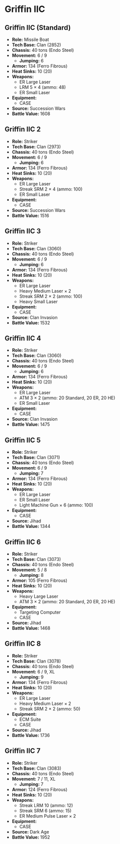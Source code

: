 # Griffin IIC
## Griffin IIC (Standard)
- **Role:** Missile Boat
- **Tech Base:** Clan (2852)
- **Chassis:** 40 tons (Endo Steel)
- **Movement:** 6 / 9
  - **Jumping:** 6
- **Armor:** 134 (Ferro Fibrous)
- **Heat Sinks:** 10 (20)
- **Weapons:**
  - ER Large Laser
  - LRM 5 × 4 (ammo: 48)
  - ER Small Laser
- **Equipment:**
  - CASE
- **Source:** Succession Wars
- **Battle Value:** 1608

## Griffin IIC 2
- **Role:** Striker
- **Tech Base:** Clan (2973)
- **Chassis:** 40 tons (Endo Steel)
- **Movement:** 6 / 9
  - **Jumping:** 6
- **Armor:** 134 (Ferro Fibrous)
- **Heat Sinks:** 10 (20)
- **Weapons:**
  - ER Large Laser
  - Streak SRM 2 × 4 (ammo: 100)
  - ER Small Laser
- **Equipment:**
  - CASE
- **Source:** Succession Wars
- **Battle Value:** 1516

## Griffin IIC 3
- **Role:** Striker
- **Tech Base:** Clan (3060)
- **Chassis:** 40 tons (Endo Steel)
- **Movement:** 6 / 9
  - **Jumping:** 6
- **Armor:** 134 (Ferro Fibrous)
- **Heat Sinks:** 10 (20)
- **Weapons:**
  - ER Large Laser
  - Heavy Medium Laser × 2
  - Streak SRM 2 × 2 (ammo: 100)
  - Heavy Small Laser
- **Equipment:**
  - CASE
- **Source:** Clan Invasion
- **Battle Value:** 1532

## Griffin IIC 4
- **Role:** Striker
- **Tech Base:** Clan (3060)
- **Chassis:** 40 tons (Endo Steel)
- **Movement:** 6 / 9
  - **Jumping:** 6
- **Armor:** 134 (Ferro Fibrous)
- **Heat Sinks:** 10 (20)
- **Weapons:**
  - ER Large Laser
  - ATM 3 × 2 (ammo: 20 Standard, 20 ER, 20 HE)
  - ER Small Laser
- **Equipment:**
  - CASE
- **Source:** Clan Invasion
- **Battle Value:** 1475

## Griffin IIC 5
- **Role:** Striker
- **Tech Base:** Clan (3071)
- **Chassis:** 40 tons (Endo Steel)
- **Movement:** 6 / 9
  - **Jumping:** 7
- **Armor:** 134 (Ferro Fibrous)
- **Heat Sinks:** 10 (20)
- **Weapons:**
  - ER Large Laser
  - ER Small Laser
  - Light Machine Gun × 6 (ammo: 100)
- **Equipment:**
  - CASE
- **Source:** Jihad
- **Battle Value:** 1344

## Griffin IIC 6
- **Role:** Striker
- **Tech Base:** Clan (3073)
- **Chassis:** 40 tons (Endo Steel)
- **Movement:** 5 / 8
  - **Jumping:** 8
- **Armor:** 105 (Ferro Fibrous)
- **Heat Sinks:** 10 (20)
- **Weapons:**
  - Heavy Large Laser
  - ATM 3 × 2 (ammo: 20 Standard, 20 ER, 20 HE)
- **Equipment:**
  - Targeting Computer
  - CASE
- **Source:** Jihad
- **Battle Value:** 1468

## Griffin IIC 8
- **Role:** Striker
- **Tech Base:** Clan (3078)
- **Chassis:** 40 tons (Endo Steel)
- **Movement:** 6 / 9, XL
  - **Jumping:** 9
- **Armor:** 134 (Ferro Fibrous)
- **Heat Sinks:** 10 (20)
- **Weapons:**
  - ER Large Laser
  - Heavy Medium Laser × 2
  - Streak SRM 2 × 2 (ammo: 50)
- **Equipment:**
  - ECM Suite
  - CASE
- **Source:** Jihad
- **Battle Value:** 1736

## Griffin IIC 7
- **Role:** Striker
- **Tech Base:** Clan (3083)
- **Chassis:** 40 tons (Endo Steel)
- **Movement:** 7 / 11, XL
  - **Jumping:** 7
- **Armor:** 124 (Ferro Fibrous)
- **Heat Sinks:** 10 (20)
- **Weapons:**
  - Streak LRM 10 (ammo: 12)
  - Streak SRM 6 (ammo: 15)
  - ER Medium Pulse Laser × 2
- **Equipment:**
  - CASE
- **Source:** Dark Age
- **Battle Value:** 1952

